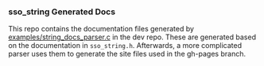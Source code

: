 ### sso_string Generated Docs

This repo contains the documentation files generated by [examples/string_docs_parser.c](https://github.com/mystborn/sso_string/blob/dev/examples/string_docs_parser.c) in the dev repo. These are generated based on the documentation in `sso_string.h`. Afterwards, a more complicated parser uses them to generate the site files used in the gh-pages branch.